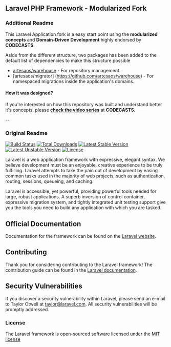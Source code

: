 ## Laravel PHP Framework - Modularized Fork


### Additional Readme
This Laravel Application fork is a easy start point using the **modularized concepts** and **Domain-Driven Development** highly endorsed by **CODECASTS**.

Aside from the different structure, two packages has been added to the default list of dependencies to make this structure possible

- [artesaos/warehouse](https://github.com/artesaos/warehouse) - For repository management.
- [artesaos/migrator] (https://github.com/artesaos/warehouse) - For namespaced migrations inside the application's domains.

#### How it was designed?
If you're interested on how this repository was built and understand better it's concepts, please **[check the video series](https://codecasts.com.br/lesson/modularizando-laravel-01-criando-nosso-core)** at **CODECASTS**.

--

### Original Readme

[![Build Status](https://travis-ci.org/laravel/framework.svg)](https://travis-ci.org/laravel/framework)
[![Total Downloads](https://poser.pugx.org/laravel/framework/d/total.svg)](https://packagist.org/packages/laravel/framework)
[![Latest Stable Version](https://poser.pugx.org/laravel/framework/v/stable.svg)](https://packagist.org/packages/laravel/framework)
[![Latest Unstable Version](https://poser.pugx.org/laravel/framework/v/unstable.svg)](https://packagist.org/packages/laravel/framework)
[![License](https://poser.pugx.org/laravel/framework/license.svg)](https://packagist.org/packages/laravel/framework)



Laravel is a web application framework with expressive, elegant syntax. We believe development must be an enjoyable, creative experience to be truly fulfilling. Laravel attempts to take the pain out of development by easing common tasks used in the majority of web projects, such as authentication, routing, sessions, queueing, and caching.

Laravel is accessible, yet powerful, providing powerful tools needed for large, robust applications. A superb inversion of control container, expressive migration system, and tightly integrated unit testing support give you the tools you need to build any application with which you are tasked.

## Official Documentation

Documentation for the framework can be found on the [Laravel website](http://laravel.com/docs).

## Contributing

Thank you for considering contributing to the Laravel framework! The contribution guide can be found in the [Laravel documentation](http://laravel.com/docs/contributions).

## Security Vulnerabilities

If you discover a security vulnerability within Laravel, please send an e-mail to Taylor Otwell at taylor@laravel.com. All security vulnerabilities will be promptly addressed.

### License

The Laravel framework is open-sourced software licensed under the [MIT license](http://opensource.org/licenses/MIT)
